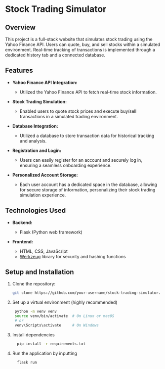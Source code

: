 # Stock Trading Simulator

## Overview

This project is a full-stack website that simulates stock trading using the Yahoo Finance API. Users can quote, buy, and sell stocks within a simulated environment. Real-time tracking of transactions is implemented through a dedicated history tab and a connected database.

## Features

- **Yahoo Finance API Integration:**
  - Utilized the Yahoo Finance API to fetch real-time stock information.
  
- **Stock Trading Simulation:**
  - Enabled users to quote stock prices and execute buy/sell transactions in a simulated trading environment.

- **Database Integration:**
  - Utilized a database to store transaction data for historical tracking and analysis.
 
- **Registration and Login:**
  - Users can easily register for an account and securely log in, ensuring a seamless onboarding experience.

- **Personalized Account Storage:**
  - Each user account has a dedicated space in the database, allowing for secure storage of information, personalizing their stock trading simulation experience.

## Technologies Used

- **Backend:**
  - Flask (Python web framework)

- **Frontend:**
  - HTML, CSS, JavaScript
  - [Werkzeug](https://werkzeug.palletsprojects.com/) library for security and hashing functions

## Setup and Installation

1. Clone the repository:

   ```bash
   git clone https://github.com/your-username/stock-trading-simulator.git

2. Set up a virtual environment (highly recommended)
   ```bash
    python -m venv venv
    source venv/bin/activate  # On Linux or macOS
    # or
    venv\Scripts\activate     # On Windows

3. Install dependencies
   ```bash
     pip install -r requirements.txt

4. Run the application by inputting
    ```bash
      flask run

